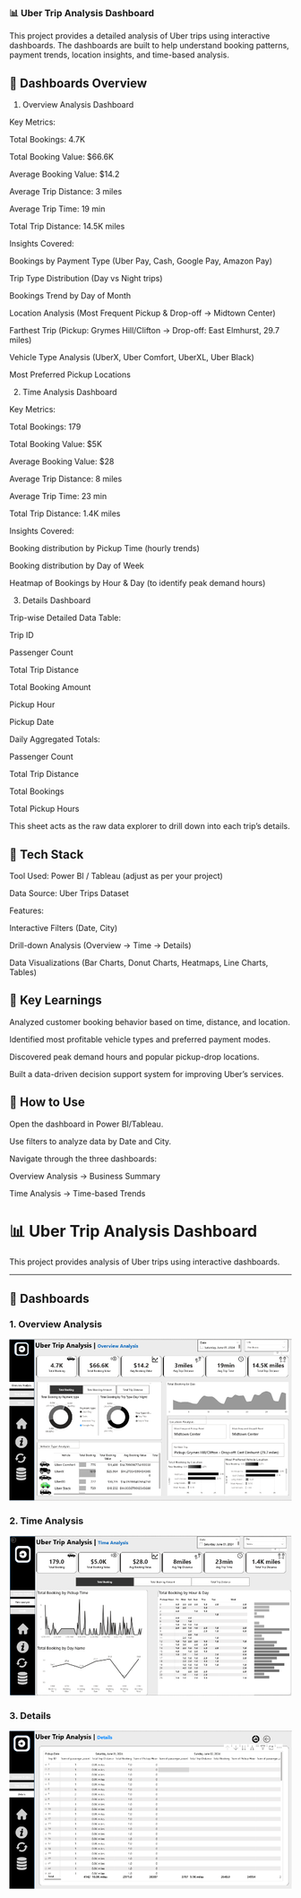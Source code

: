 ### 📊 Uber Trip Analysis Dashboard

This project provides a detailed analysis of Uber trips using interactive dashboards. The dashboards are built to help understand booking patterns, payment trends, location insights, and time-based analysis.

## 🔹 Dashboards Overview
1. Overview Analysis Dashboard

Key Metrics:

Total Bookings: 4.7K

Total Booking Value: $66.6K

Average Booking Value: $14.2

Average Trip Distance: 3 miles

Average Trip Time: 19 min

Total Trip Distance: 14.5K miles

Insights Covered:

Bookings by Payment Type (Uber Pay, Cash, Google Pay, Amazon Pay)

Trip Type Distribution (Day vs Night trips)

Bookings Trend by Day of Month

Location Analysis (Most Frequent Pickup & Drop-off → Midtown Center)

Farthest Trip (Pickup: Grymes Hill/Clifton → Drop-off: East Elmhurst, 29.7 miles)

Vehicle Type Analysis (UberX, Uber Comfort, UberXL, Uber Black)

Most Preferred Pickup Locations

2. Time Analysis Dashboard

Key Metrics:

Total Bookings: 179

Total Booking Value: $5K

Average Booking Value: $28

Average Trip Distance: 8 miles

Average Trip Time: 23 min

Total Trip Distance: 1.4K miles

Insights Covered:

Booking distribution by Pickup Time (hourly trends)

Booking distribution by Day of Week

Heatmap of Bookings by Hour & Day (to identify peak demand hours)

3. Details Dashboard

Trip-wise Detailed Data Table:

Trip ID

Passenger Count

Total Trip Distance

Total Booking Amount

Pickup Hour

Pickup Date

Daily Aggregated Totals:

Passenger Count

Total Trip Distance

Total Bookings

Total Pickup Hours

This sheet acts as the raw data explorer to drill down into each trip’s details.

## 🔹 Tech Stack

Tool Used: Power BI / Tableau (adjust as per your project)

Data Source: Uber Trips Dataset

Features:

Interactive Filters (Date, City)

Drill-down Analysis (Overview → Time → Details)

Data Visualizations (Bar Charts, Donut Charts, Heatmaps, Line Charts, Tables)

## 🔹 Key Learnings

Analyzed customer booking behavior based on time, distance, and location.

Identified most profitable vehicle types and preferred payment modes.

Discovered peak demand hours and popular pickup-drop locations.

Built a data-driven decision support system for improving Uber’s services.

## 📌 How to Use

Open the dashboard in Power BI/Tableau.

Use filters to analyze data by Date and City.

Navigate through the three dashboards:

Overview Analysis → Business Summary

Time Analysis → Time-based Trends

# 📊 Uber Trip Analysis Dashboard

This project provides analysis of Uber trips using interactive dashboards.  

---

## 📌 Dashboards

### 1. Overview Analysis
![Overview Dashboard](Images/Overview.PNG)

### 2. Time Analysis
![Time Dashboard](Images/Time%20Analysis.PNG)

### 3. Details
![Details Dashboard](Images/Details.PNG)

